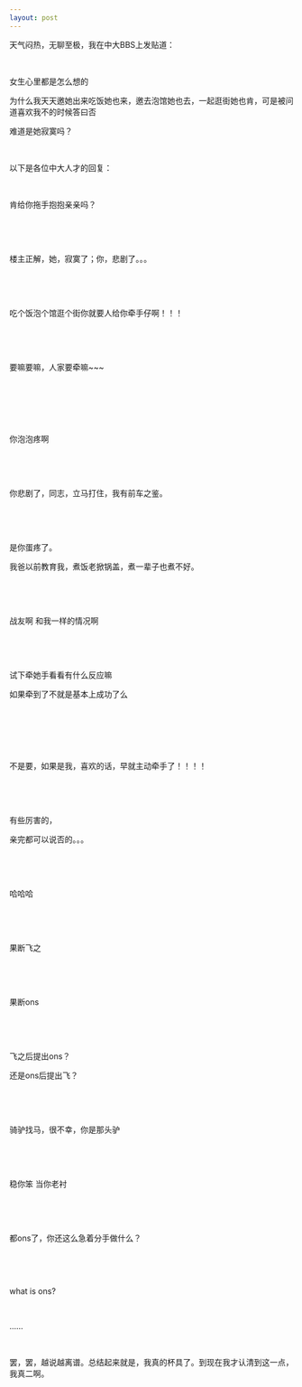 ```yaml
---
layout: post
---
```

天气闷热，无聊至极，我在中大BBS上发贴道：

 

女生心里都是怎么想的

为什么我天天邀她出来吃饭她也来，邀去泡馆她也去，一起逛街她也肯，可是被问道喜欢我不的时候答曰否

难道是她寂寞吗？

 

以下是各位中大人才的回复：

 

肯给你拖手抱抱亲亲吗？

 

 

楼主正解，她，寂寞了；你，悲剧了。。。

 

 

吃个饭泡个馆逛个街你就要人给你牵手仔啊！！！

 

 

要嘛要嘛，人家要牵嘛~~~

 

 

 

你泡泡疼啊

 

 

你悲剧了，同志，立马打住，我有前车之鉴。

 

 

是你蛋疼了。

我爸以前教育我，煮饭老掀锅盖，煮一辈子也煮不好。

 

 

战友啊 和我一样的情况啊

 

 

试下牵她手看看有什么反应嘛

如果牵到了不就是基本上成功了么

 

 

 

不是要，如果是我，喜欢的话，早就主动牵手了！！！！

 

 

有些厉害的，

亲完都可以说否的。。。

 

 

哈哈哈

 

 

果断飞之

 

 

果断ons

 

 

飞之后提出ons？

还是ons后提出飞？

 

 

骑驴找马，很不幸，你是那头驴

 

 

稳你笨 当你老衬

 

 

都ons了，你还这么急着分手做什么？

 

 

what is ons?

 

……

 

罢，罢，越说越离谱。总结起来就是，我真的杯具了。到现在我才认清到这一点，我真二啊。